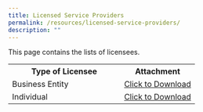 ```yaml
---
title: Licensed Service Providers
permalink: /resources/licensed-service-providers/
description: ""
---
```

This page contains the lists of licensees. 

<table>
<tbody><tr>
	<th width="60%"><b>Type of Licensee</b></th>
	<th width="40%"><b>Attachment</b></th>
</tr>
<tr>
	<td>Business Entity</td>
<td><a href="/files/licensed%20service%20providers/list%20of%20licensed%20business%20entities_8sep.pdf" download="">Click to Download</a></td>
</tr>
<tr>
	<td>Individual</td>
<td><a href="/files/licensed%20service%20providers/list%20of%20licensed%20individuals_8sep.pdf" download="">Click to Download</a></td>
</tr>
</tbody>
</table>